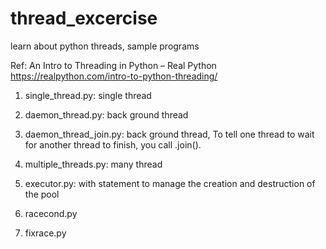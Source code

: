 # thread_excercise
learn about python threads, sample programs

Ref: An Intro to Threading in Python – Real Python https://realpython.com/intro-to-python-threading/

1. single_thread.py: single thread

2. daemon_thread.py: back ground thread

3. daemon_thread_join.py: back ground thread, To tell one thread to wait for another thread to finish, you call .join().

4. multiple_threads.py: many thread

5. executor.py: with statement to manage the creation and destruction of the pool

6. racecond.py

7. fixrace.py

